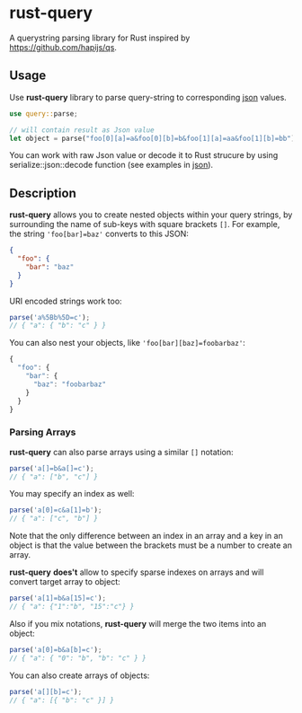 rust-query
=======

A querystring parsing library for Rust inspired by https://github.com/hapijs/qs.

## Usage

Use **rust-query** library to parse query-string to corresponding [json] values.

```rust
use query::parse;

// will contain result as Json value
let object = parse("foo[0][a]=a&foo[0][b]=b&foo[1][a]=aa&foo[1][b]=bb");
```

You can work with raw Json value or decode it to Rust strucure by using serialize::json::decode function (see examples in [json]).

[json]: http://doc.rust-lang.org/serialize/json/index.html

## Description

**rust-query** allows you to create nested objects within your query strings, by surrounding the name of sub-keys with square brackets `[]`. For example, the string `'foo[bar]=baz'` converts to this JSON:

```json
{
  "foo": {
    "bar": "baz"
  }
}
```

URI encoded strings work too:

```js
parse('a%5Bb%5D=c');
// { "a": { "b": "c" } }
```

You can also nest your objects, like `'foo[bar][baz]=foobarbaz'`:

```javascript
{
  "foo": {
    "bar": {
      "baz": "foobarbaz"
    }
  }
}
```

### Parsing Arrays

**rust-query** can also parse arrays using a similar `[]` notation:

```javascript
parse('a[]=b&a[]=c');
// { "a": ["b", "c"] }
```

You may specify an index as well:

```javascript
parse('a[0]=c&a[1]=b');
// { "a": ["c", "b"] }
```

Note that the only difference between an index in an array and a key in an object is that the value between the brackets must be a number to create an array. 

**rust-query** **does't** allow to specify sparse indexes on arrays and will convert target array to object:

```javascript
parse('a[1]=b&a[15]=c');
// { "a": {"1":"b", "15":"c"} }
```

Also if you mix notations, **rust-query** will merge the two items into an object:

```javascript
parse('a[0]=b&a[b]=c');
// { "a": { "0": "b", "b": "c" } }
```

You can also create arrays of objects:

```javascript
parse('a[][b]=c');
// { "a": [{ "b": "c" }] }
```
